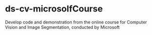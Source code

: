 # ds-cv-microsolfCourse
Develop code and demonstration from the online course for Computer Vision and Image Segmentation, conducted by Microsoft
